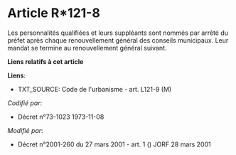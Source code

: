 # Article R*121-8

Les personnalités qualifiées et leurs suppléants sont nommés par arrêté du préfet après chaque renouvellement général des
conseils municipaux. Leur mandat se termine au renouvellement général suivant.

**Liens relatifs à cet article**

**Liens**:

  - TXT_SOURCE: Code de l'urbanisme - art. L121-9 (M)

_Codifié par_:

  - Décret n°73-1023 1973-11-08

_Modifié par_:

  - Décret n°2001-260 du 27 mars 2001 - art. 1 () JORF 28 mars 2001
